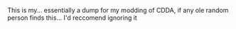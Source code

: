 This is my... essentially a dump for my modding of CDDA, if any ole random person finds this... I'd reccomend ignoring it
